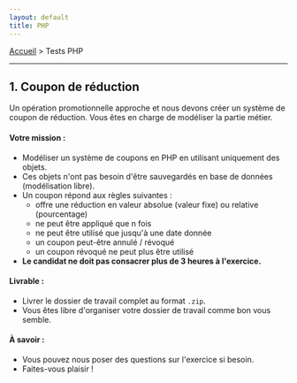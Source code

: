 ```yaml
---
layout: default
title: PHP
---
```


[Accueil](/) > Tests PHP

---

## 1. Coupon de réduction

Un opération promotionnelle approche et nous devons créer un système de coupon de réduction. Vous êtes en charge de modéliser la partie métier.

#### Votre mission :

- Modéliser un système de coupons en PHP en utilisant uniquement des objets.
- Ces objets n'ont pas besoin d'être sauvegardés en base de données (modélisation libre).
- Un coupon répond aux règles suivantes :
    - offre une réduction en valeur absolue (valeur fixe) ou relative (pourcentage)
    - ne peut être appliqué que n fois
    - ne peut être utilisé que jusqu'à une date donnée
    - un coupon peut-être annulé / révoqué
    - un coupon révoqué ne peut plus être utilisé
- **Le candidat ne doit pas consacrer plus de 3 heures à l'exercice.**

#### Livrable :

- Livrer le dossier de travail complet au format `.zip`.
- Vous êtes libre d'organiser votre dossier de travail comme bon vous semble.

#### À savoir :
- Vous pouvez nous poser des questions sur l'exercice si besoin.
- Faites-vous plaisir !
